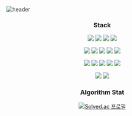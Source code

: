 ![header](https://capsule-render.vercel.app/api?type=waving&color=timeGradient&height=300&section=header&text=Hello&desc=SOMIN%27s%20Github%20&animation=fadeIn)


<div align="center">

### Stack

<p align="center">
    <img src="https://img.shields.io/badge/Java-007396?&logo=java&logoColor=white">
    <img src="https://img.shields.io/badge/SpringBoot-6DB33F?&logo=springboot&logoColor=white">
    <img src="https://img.shields.io/badge/SpringSecurity-6DB33F?&logo=springsecurity&logoColor=white">
    <img src="https://img.shields.io/badge/JWT-000000?&logo=jsonwebtokens&logoColor=white">
</p>
<p align="center">
    <img src="https://img.shields.io/badge/Docker-2496ED?&logo=docker&logoColor=white">
    <img src="https://img.shields.io/badge/Jenkins-D24939?&logo=jenkins&logoColor=white">
    <img src="https://img.shields.io/badge/nginx-009639?&logo=nginx&logoColor=white">
    <img src="https://img.shields.io/badge/prometheus-FF4000?&logo=prometheus&logoColor=white">
    <img src="https://img.shields.io/badge/grafana-FF8000?&logo=grafana&logoColor=white">
</p>
<p align="center">
    <img src="https://img.shields.io/badge/Python-3776AB?&logo=python&logoColor=white">
    <img src="https://img.shields.io/badge/Apache airflow-017CEE?&logo=apacheairflow&logoColor=white">
    <img src="https://img.shields.io/badge/Apache%20Spark-E25A1C?&logo=apachespark&logoColor=white">
    <img src="https://img.shields.io/badge/amazon Redshift-8C4FFF?&logo=amazonredshift&logoColor=white">
    <img src="https://img.shields.io/badge/snowflake-29B5E8?&logo=snowflake&logoColor=white">
</p>
<p>
    <img src="https://img.shields.io/badge/MySQL-4479A1?&logo=mysql&logoColor=white">
    <img src="https://img.shields.io/badge/postgresql-4169E1?&logo=postgresql&logoColor=white">
</p>


### Algorithm Stat

[![Solved.ac
프로필](http://mazassumnida.wtf/api/v2/generate_badge?boj=yygs321)](https://solved.ac/yygs321)

</div>
